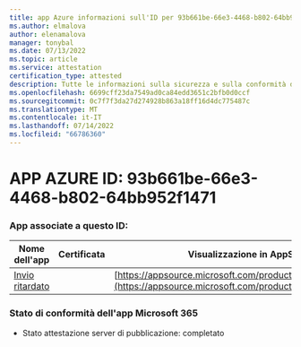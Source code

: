 ```yaml
---
title: app Azure informazioni sull'ID per 93b661be-66e3-4468-b802-64bb952f1471
ms.author: elmalova
author: elenamalova
manager: tonybal
ms.date: 07/13/2022
ms.topic: article
ms.service: attestation
certification_type: attested
description: Tutte le informazioni sulla sicurezza e sulla conformità disponibili per 93b661be-66e3-4468-b802-64bb952f1471.
ms.openlocfilehash: 6699cff23da7549ad0ca84edd3651c2bfb0d0ccf
ms.sourcegitcommit: 0c7f7f3da27d274928b863a18ff16d4dc775487c
ms.translationtype: MT
ms.contentlocale: it-IT
ms.lasthandoff: 07/14/2022
ms.locfileid: "66786360"
---
```

# <a name="azure-app-id-93b661be-66e3-4468-b802-64bb952f1471"></a>APP AZURE ID: 93b661be-66e3-4468-b802-64bb952f1471


### <a name="apps-associated-with-this-id"></a>App associate a questo ID:
| **Nome dell'app** | **Certificata** | **Visualizzazione in AppSource** |
|--------------|---------------|-----------------------|
| [Invio ritardato](../forward/WA200004301.md) |  | [https://appsource.microsoft.com/product/office/WA200004301](https://appsource.microsoft.com/product/office/WA200004301) |

### <a name="microsoft-365-app-compliance-status"></a>Stato di conformità dell'app Microsoft 365
- Stato attestazione server di pubblicazione: completato
